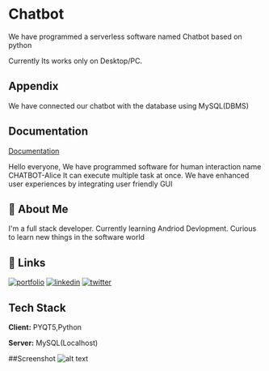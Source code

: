 
# Chatbot 

We have programmed a serverless software named Chatbot based on python

Currently Its works only on Desktop/PC. 


## Appendix

We have connected our chatbot with the database using MySQL(DBMS)
  
## Documentation

[Documentation](https://linktodocumentation)

Hello everyone,
We have programmed software for human interaction name CHATBOT-Alice
It can execute multiple task at once.
We have enhanced user experiences by integrating user friendly GUI


  
## 🚀 About Me
I'm a full stack developer.
Currently learning Andriod Devlopment.
Curious to learn new things in the software world

  
## 🔗 Links
[![portfolio](https://img.shields.io/badge/my_portfolio-000?style=for-the-badge&logo=ko-fi&logoColor=white)](https://younus-saberi.github.io/PersonalWebsite/)
[![linkedin](https://img.shields.io/badge/linkedin-0A66C2?style=for-the-badge&logo=linkedin&logoColor=white)](https://www.linkedin.com/in/younus-saberi-b6b0ab1a9/)
[![twitter](https://img.shields.io/badge/twitter-1DA1F2?style=for-the-badge&logo=twitter&logoColor=white)](https://twitter.com/younussaberi)

  
## Tech Stack

**Client:** PYQT5,Python

**Server:** MySQL(Localhost)

##Screenshot
![alt text](https://github.com/Younus-Saberi/Chatbot-Alice/blob/master/login.jpeg?raw=true)
  
